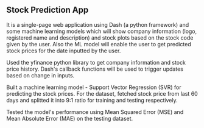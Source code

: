 ## Stock Prediction App

It is a single-page web application using Dash (a python framework) and some machine learning models which will show company information (logo, registered name and description) and stock plots based on the stock code given by the user. Also the ML model will enable the user to get predicted stock prices for the date inputted by the user.

Used the yfinance python library to get company information and stock price history. Dash's callback functions will be used to trigger updates based on change in inputs.

Built a machine learning model - Support Vector Regression (SVR) for predicting the stock prices. For the dataset, fetched stock price from last 60 days and splitted it into 9:1 ratio for training and testing respectively.

Tested the model's performance using Mean Squared Error (MSE) and Mean Absolute Error (MAE) on the testing dataset.
